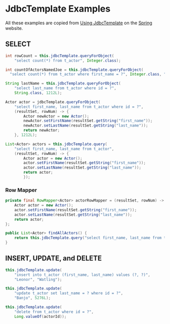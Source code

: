 # JdbcTemplate Examples

All these examples are copied from [Using JdbcTemplate](https://docs.spring.io/spring-framework/reference/data-access/jdbc/core.html#jdbc-JdbcTemplate) on the [Spring](https://spring.io/) website.

## SELECT

```java
int rowCount = this.jdbcTemplate.queryForObject(
    "select count(*) from t_actor", Integer.class);
```

```java
int countOfActorsNamedJoe = this.jdbcTemplate.queryForObject(
  "select count(*) from t_actor where first_name = ?", Integer.class, "Joe");
```

```java
String lastName = this.jdbcTemplate.queryForObject(
    "select last_name from t_actor where id = ?",
    String.class, 1212L);
```

```java
Actor actor = jdbcTemplate.queryForObject(
    "select first_name, last_name from t_actor where id = ?",
    (resultSet, rowNum) -> {
        Actor newActor = new Actor();
        newActor.setFirstName(resultSet.getString("first_name"));
        newActor.setLastName(resultSet.getString("last_name"));
        return newActor;
    }, 1212L);
```

```java
List<Actor> actors = this.jdbcTemplate.query(
    "select first_name, last_name from t_actor",
    (resultSet, rowNum) -> {
        Actor actor = new Actor();
        actor.setFirstName(resultSet.getString("first_name"));
        actor.setLastName(resultSet.getString("last_name"));
        return actor;
        });
```

### Row Mapper

```java
private final RowMapper<Actor> actorRowMapper = (resultSet, rowNum) -> {
    Actor actor = new Actor();
    actor.setFirstName(resultSet.getString("first_name"));
    actor.setLastName(resultSet.getString("last_name"));
    return actor;
};

public List<Actor> findAllActors() {
    return this.jdbcTemplate.query("select first_name, last_name from t_actor", actorRowMapper);
}
```

## INSERT, UPDATE, and DELETE

```java
this.jdbcTemplate.update(
    "insert into t_actor (first_name, last_name) values (?, ?)",
    "Leonor", "Watling");
```

```java
this.jdbcTemplate.update(
    "update t_actor set last_name = ? where id = ?",
    "Banjo", 5276L);
```

```java
this.jdbcTemplate.update(
    "delete from t_actor where id = ?",
    Long.valueOf(actorId));
```
